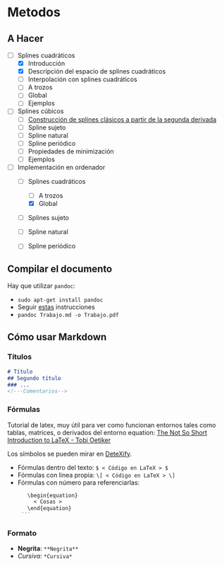 # Metodos

## A Hacer

- [ ] Splines cuadráticos
	- [X] Introducción
	- [X] Descripción del espacio de splines cuadráticos
	- [ ] Interpolación con splines cuadráticos
   	- [ ] A trozos
   	- [ ] Global
	- [ ] Ejemplos
- [ ] Splines cúbicos
	- [ ] [Construcción de splines clásicos a partir de la segunda derivada](https://en.wikiversity.org/wiki/Cubic_Spline_Interpolation)
   	- [ ] Spline sujeto
   	- [ ] Spline natural
   	- [ ] Spline periódico
	- [ ] Propiedades de minimización
	- [ ] Ejemplos
- [ ] Implementación en ordenador
	- [ ] Splines cuadráticos
      - [ ] A trozos
      - [X] Global
	- [ ] Splines sujeto
	- [ ] Spline natural
	- [ ] Spline periódico


## Compilar el documento

Hay que utilizar `pandoc`:

- `sudo apt-get install pandoc`
- Seguir [estas](http://pandoc.org/installing.html#linux) instrucciones
- `pandoc Trabajo.md -o Trabajo.pdf`

## Cómo usar Markdown

### Títulos
```md
# Título
## Segundo título
### ...
<!---Comentarios-->
```

### Fórmulas

Tutorial de latex, muy útil para ver como funcionan entornos tales como tablas, 
matrices, o derivados del entorno equation: 
[The Not So Short Introduction to LaTeX - Tobi Oetiker](https://tobi.oetiker.ch/lshort/lshort.pdf)

Los símbolos se pueden mirar en [DeteXify](http://detexify.kirelabs.org/classify.html).
- Fórmulas dentro del texto: `$ < Código en LaTeX > $`
- Fórmulas con linea propia: `\[ < Código en LaTeX > \]`
- Fórmulas con número para referenciarlas:
     ```md
        \begin{equation}
          < Cosas >
        \end{equation}
      ```
### Formato

 - **Negrita**: `**Negrita**`
 - *Cursiva*: `*Cursiva*`
